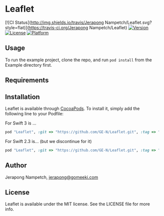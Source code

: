 # Leaflet

[![CI Status](http://img.shields.io/travis/Jerapong Nampetch/Leaflet.svg?style=flat)](https://travis-ci.org/Jerapong Nampetch/Leaflet)
[![Version](https://img.shields.io/cocoapods/v/Leaflet.svg?style=flat)](http://cocoapods.org/pods/Leaflet)
[![License](https://img.shields.io/cocoapods/l/Leaflet.svg?style=flat)](http://cocoapods.org/pods/Leaflet)
[![Platform](https://img.shields.io/cocoapods/p/Leaflet.svg?style=flat)](http://cocoapods.org/pods/Leaflet)

## Usage

To run the example project, clone the repo, and run `pod install` from the Example directory first.

## Requirements

## Installation

Leaflet is available through [CocoaPods](http://cocoapods.org). To install
it, simply add the following line to your Podfile:

For Swift 3 is ...

```ruby
pod "Leaflet", :git => "https://github.com/GE-N/Leaflet.git", :tag => "0.2"
```

For Swift 2.3 is... (but we discontinue for it)

```ruby
pod "Leaflet", :git => "https://github.com/GE-N/Leaflet.git", :tag => "0.1.1"
```

## Author

Jerapong Nampetch, jerapong@gomeeki.com

## License

Leaflet is available under the MIT license. See the LICENSE file for more info.
